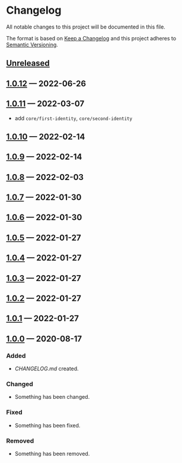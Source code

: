 # Changelog

All notable changes to this project will be documented in this file.

The format is based on [Keep a Changelog](http://keepachangelog.com)
and this project adheres to [Semantic Versioning](http://semver.org/spec/v2.0.0.html).


## [Unreleased]

## [1.0.12] — 2022-06-26

## [1.0.11] — 2022-03-07

- add `core/first-identity`, `core/second-identity`

## [1.0.10] — 2022-02-14

## [1.0.9] — 2022-02-14

## [1.0.8] — 2022-02-03

## [1.0.7] — 2022-01-30

## [1.0.6] — 2022-01-30

## [1.0.5] — 2022-01-27

## [1.0.4] — 2022-01-27

## [1.0.3] — 2022-01-27

## [1.0.2] — 2022-01-27

## [1.0.1] — 2022-01-27

## [1.0.0] — 2020-08-17
### Added
- _CHANGELOG.md_ created.
### Changed
- Something has been changed.
### Fixed
- Something has been fixed.
### Removed
- Something has been removed.


[1.0.0]: https://github.com/evilsneer/clj-utils/compare/0.0.0...1.0.0
[1.0.1]: https://github.com/evilsneer/clj-utils/compare/1.0.0...1.0.1
[1.0.2]: https://github.com/evilsneer/clj-utils/compare/1.0.1...1.0.2
[1.0.3]: https://github.com/evilsneer/clj-utils/compare/1.0.2...1.0.3
[1.0.4]: https://github.com/evilsneer/clj-utils/compare/1.0.3...1.0.4
[1.0.5]: https://github.com/evilsneer/clj-utils/compare/1.0.4...1.0.5
[1.0.6]: https://github.com/evilsneer/clj-utils/compare/1.0.5...1.0.6
[1.0.7]: https://github.com/evilsneer/clj-utils/compare/1.0.6...1.0.7
[1.0.8]: https://github.com/evilsneer/clj-utils/compare/1.0.7...1.0.8
[1.0.9]: https://github.com/evilsneer/clj-utils/compare/1.0.8...1.0.9
[1.0.10]: https://github.com/evilsneer/clj-utils/compare/1.0.9...1.0.10
[1.0.11]: https://github.com/evilsneer/clj-utils/compare/1.0.10...1.0.11
[1.0.12]: https://github.com/evilsneer/clj-utils/compare/1.0.11...1.0.12
[Unreleased]: https://github.com/evilsneer/clj-utils/compare/1.0.12...HEAD
